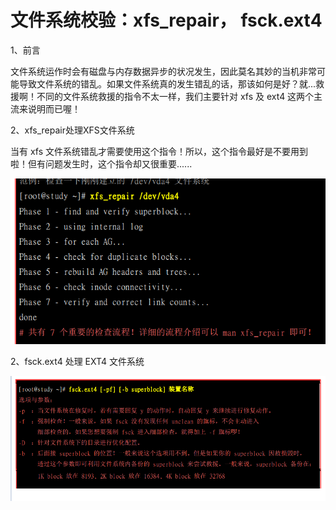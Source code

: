 # 文件系统校验：xfs\_repair， fsck.ext4

1、前言

文件系统运作时会有磁盘与内存数据异步的状况发生，因此莫名其妙的当机非常可能导致文件系统的错乱。如果文件系统真的发生错乱的话，那该如何是好？就...救援啊！不同的文件系统救援的指令不太一样，我们主要针对 xfs 及 ext4 这两个主流来说明而已喔！

2、xfs\_repair处理XFS文件系统

当有 xfs 文件系统错乱才需要使用这个指令！所以，这个指令最好是不要用到啦！但有问题发生时，这个指令却又很重要......

![](/assets/xfs_repair修复系统.png)

2、fsck.ext4 处理 EXT4 文件系统

![](/assets/fsck.ext4检查文件系统.png)

